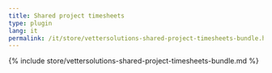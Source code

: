 ```yaml
---
title: Shared project timesheets
type: plugin
lang: it
permalink: /it/store/vettersolutions-shared-project-timesheets-bundle.html
---
```


{% include store/vettersolutions-shared-project-timesheets-bundle.md %}
